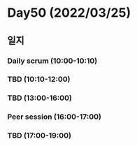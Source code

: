 # Day50 (2022/03/25)

## 일지

### Daily scrum (10:00-10:10)

### TBD (10:10-12:00)

### TBD (13:00-16:00)

### Peer session (16:00-17:00)

### TBD (17:00-19:00)
